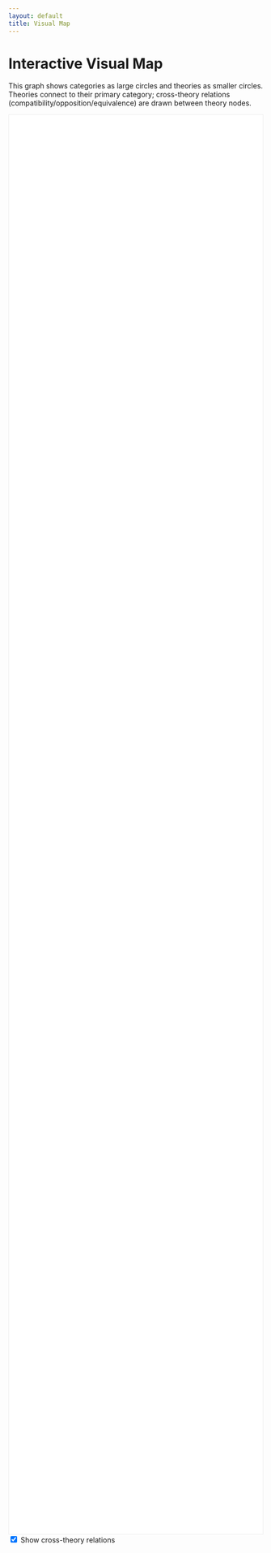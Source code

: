 ```yaml
---
layout: default
title: Visual Map
---
```


# Interactive Visual Map

<p>This graph shows categories as large circles and theories as smaller circles. Theories connect to their primary category; cross-theory relations (compatibility/opposition/equivalence) are drawn between theory nodes.</p>

<div id="viz-root" style="height: 70vh; border: 1px solid #eee; background: #fff;"></div>

<div class="controls">
  <label><input type="checkbox" id="toggle-relations" checked> Show cross-theory relations</label>
</div>

<link rel="stylesheet" href="{{ '/assets/viz.css' | relative_url }}">
<script src="https://cdn.jsdelivr.net/npm/d3@7"></script>
<script type="module">
// Inline module to avoid asset path/caching issues on Pages
const dataUrl = "{{ '/data/theories.json' | relative_url }}";
const rootEl = document.getElementById('viz-root');
const width = rootEl.clientWidth;
const height = rootEl.clientHeight;
const svg = d3.select(rootEl).append('svg');
const g = svg.append('g');
svg.call(d3.zoom().scaleExtent([0.2, 4]).on('zoom', (ev) => g.attr('transform', ev.transform)));
const tooltip = d3.select('body').append('div').attr('class', 'tooltip');
fetch(dataUrl).then(r => { if (!r.ok) throw new Error(`Failed to load data: ${r.status}`); return r.json(); }).then(model => {
  const categories = model.categories || [];
  const theories = model.theories || [];
  const relations = model.relations || [];
  const catById = new Map(categories.map(c => [c.id, c]));
  const R = Math.min(width, height) * 0.36; const cx = width/2, cy = height/2; const anchors = new Map();
  categories.forEach((c,i)=>{ const a=(i/categories.length)*2*Math.PI - Math.PI/2; anchors.set(c.id,{x:cx+R*Math.cos(a), y:cy+R*Math.sin(a)}); });
  const nodes=[];
  categories.forEach(c=> nodes.push({ id:`cat:${c.id}`, label:c.label, type:'category', color:c.color||'#888', r:50, fx:anchors.get(c.id).x, fy:anchors.get(c.id).y, catId:c.id }));
  theories.forEach(t=>{ const primary=t.primaryCategoryId || (t.categoryIds&&t.categoryIds[0]) || 'others'; const color=(catById.get(primary)&&catById.get(primary).color)||'#999'; nodes.push({ id:t.id, label:t.name, type:'theory', color, r:8+Math.min(8, (t.aliases?t.aliases.length:0)), catId:primary }); });
  const links=[]; theories.forEach(t=>{ const primary=t.primaryCategoryId || (t.categoryIds&&t.categoryIds[0]) || 'others'; links.push({ source:t.id, target:`cat:${primary}`, type:'belongs_to' }); });
  relations.forEach(r=> links.push({ source:r.source, target:r.target, type:r.type||'relation' }));
  const nodeById = new Map(nodes.map(n=>[n.id,n])); const validLinks = links.filter(l=> nodeById.has(l.source)&&nodeById.has(l.target));
  const sim=d3.forceSimulation(nodes)
    .force('link', d3.forceLink(validLinks).id(d=>d.id).distance(l=> l.type==='belongs_to'?40:140).strength(l=> l.type==='belongs_to'?0.4:0.05))
    .force('charge', d3.forceManyBody().strength(d=> d.type==='category'?-400:-25))
    .force('collide', d3.forceCollide().radius(d=> d.r+3))
    .force('x', d3.forceX().x(d=> d.type==='theory'?anchors.get(d.catId).x:d.fx||cx).strength(d=> d.type==='theory'?0.08:0))
    .force('y', d3.forceY().y(d=> d.type==='theory'?anchors.get(d.catId).y:d.fy||cy).strength(d=> d.type==='theory'?0.08:0));
  const link=g.append('g').attr('stroke-linecap','round').selectAll('line').data(validLinks).join('line').attr('class',d=>`link ${d.type==='belongs_to'?'belongs':'relation '+d.type}`).attr('stroke-width',d=> d.type==='belongs_to'?1.2:1.6);
  const node=g.selectAll('.node').data(nodes).join('g').attr('class',d=>`node ${d.type}`)
    .call(d3.drag().on('start',(ev,d)=>{ if(!ev.active) sim.alphaTarget(0.3).restart(); d.fx=d.x; d.fy=d.y; })
      .on('drag',(ev,d)=>{ d.fx=ev.x; d.fy=ev.y; })
      .on('end',(ev,d)=>{ if(!ev.active) sim.alphaTarget(0); if(d.type==='theory'){ d.fx=null; d.fy=null; } }))
    .on('mouseover',(ev,d)=> tooltip.style('opacity',1).text(d.label))
    .on('mousemove',(ev)=> tooltip.style('left',(ev.pageX+8)+'px').style('top',(ev.pageY+8)+'px'))
    .on('mouseout',()=> tooltip.style('opacity',0));
  node.append('circle').attr('r',d=>d.r).attr('fill',d=>d.color);
  node.filter(d=>d.type==='category').append('text').attr('dy',0).text(d=>d.label);
  const theoryLabels=node.filter(d=>d.type==='theory').append('text').attr('dy',d=>-(d.r+3)).style('display','none').text(d=>d.label);
  const toggle=document.getElementById('toggle-relations'); const update=()=>{ const show=toggle.checked; link.filter(d=>d.type!=='belongs_to').attr('display',show?null:'none'); }; toggle.addEventListener('change',update); update();
  sim.on('tick',()=>{ link.attr('x1',d=>d.source.x).attr('y1',d=>d.source.y).attr('x2',d=>d.target.x).attr('y2',d=>d.target.y); node.attr('transform',d=>`translate(${d.x},${d.y})`); });
  svg.on('mousemove.zoomcheck',()=>{ const k=d3.zoomTransform(svg.node()).k; theoryLabels.style('display', k>1.8?null:'none'); });
}).catch(err => {
  console.error('Viz load error:', err);
  const msg = document.createElement('p');
  msg.textContent = 'Failed to load visualization data.';
  rootEl.appendChild(msg);
});
</script>

